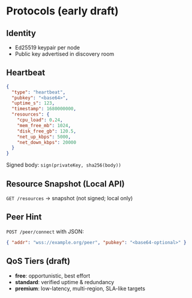 # Protocols (early draft)

## Identity
- Ed25519 keypair per node
- Public key advertised in discovery room

## Heartbeat
```json
{
  "type": "heartbeat",
  "pubkey": "<base64>",
  "uptime_s": 123,
  "timestamp": 1680000000,
  "resources": {
    "cpu_load": 0.24,
    "mem_free_mb": 1024,
    "disk_free_gb": 120.5,
    "net_up_kbps": 5000,
    "net_down_kbps": 20000
  }
}
```
Signed body: `sign(privateKey, sha256(body))`

## Resource Snapshot (Local API)
`GET /resources` → snapshot (not signed; local only)

## Peer Hint
`POST /peer/connect` with JSON:
```json
{ "addr": "wss://example.org/peer", "pubkey": "<base64-optional>" }
```

## QoS Tiers (draft)
- **free**: opportunistic, best effort
- **standard**: verified uptime & redundancy
- **premium**: low-latency, multi-region, SLA-like targets